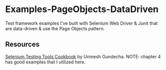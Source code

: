 Examples-PageObjects-DataDriven
===============================

Test framework examples I've built with Selenium Web Driver &amp; Junit that are data-driven &amp; use the Page Objects pattern.



Resources
---------

[Selenium Testing Tools Cookbook](http://www.packtpub.com/recipes-to-master-selenium-2-testing-tools-cookbook/book) by Unmesh Gundecha. NOTE: chapter 4 has good examples that I utilized here.
